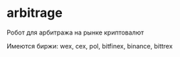 # arbitrage

Робот для арбитража на рынке криптовалют

Имеются биржи: wex, cex, pol, bitfinex, binance, bittrex
